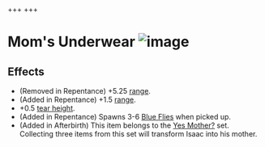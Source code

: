 +++
+++

 # Mom's Underwear ![image](/image/Mom%27s_Underwear.png) 


Effects
---------


* (Removed in Repentance) +5.25 [range](/wiki/Range "Range").
* (Added in Repentance) +1.5 [range](/wiki/Range "Range").
* +0.5 [tear height](/wiki/Tear_height "Tear height").
* (Added in Repentance) Spawns 3-6 [Blue Flies](/wiki/Familiar#Blue_Fly "Familiar") when picked up.
* (Added in Afterbirth) This item belongs to the [Yes Mother?](/wiki/Yes_Mother%3F "Yes Mother?") set. Collecting three items from this set will transform Isaac into his mother.


